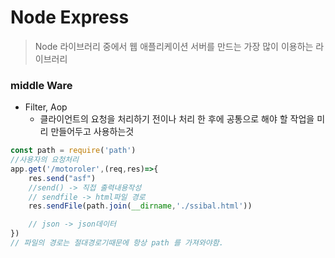 # Node Express

> Node 라이브러리 중에서 웹 애플리케이션 서버를 만드는 가장 많이 이용하는 라이브러리

### middle Ware
- Filter, Aop
    - 클라이언트의 요청을 처리하기 전이나 처리 한 후에 공통으로 해야 할 작업을 미리 만들어두고 사용하는것



```javascript
const path = require('path')
//사용자의 요청처리
app.get('/motoroler',(req,res)=>{
    res.send("asf")
    //send() -> 직접 출력내용작성
    // sendfile -> html파일 경로
    res.sendFile(path.join(__dirname,'./ssibal.html'))

    // json -> json데이터
})
// 파일의 경로는 절대경로기때문에 항상 path 를 가져와야함.
```